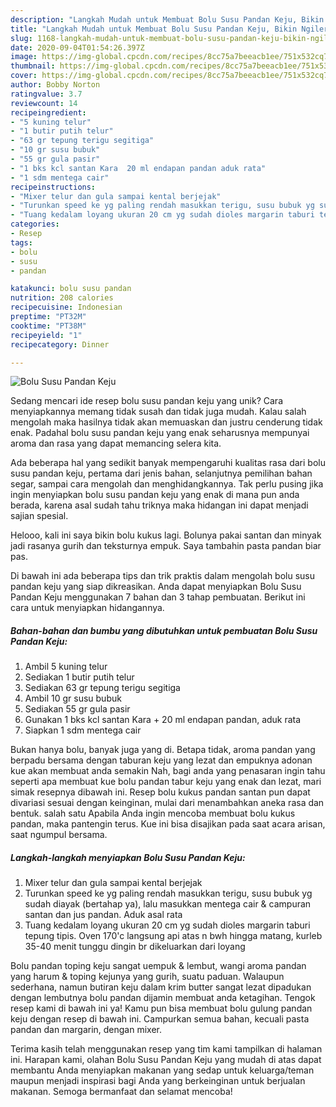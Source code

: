 ```yaml
---
description: "Langkah Mudah untuk Membuat Bolu Susu Pandan Keju, Bikin Ngiler"
title: "Langkah Mudah untuk Membuat Bolu Susu Pandan Keju, Bikin Ngiler"
slug: 1168-langkah-mudah-untuk-membuat-bolu-susu-pandan-keju-bikin-ngiler
date: 2020-09-04T01:54:26.397Z
image: https://img-global.cpcdn.com/recipes/8cc75a7beeacb1ee/751x532cq70/bolu-susu-pandan-keju-foto-resep-utama.jpg
thumbnail: https://img-global.cpcdn.com/recipes/8cc75a7beeacb1ee/751x532cq70/bolu-susu-pandan-keju-foto-resep-utama.jpg
cover: https://img-global.cpcdn.com/recipes/8cc75a7beeacb1ee/751x532cq70/bolu-susu-pandan-keju-foto-resep-utama.jpg
author: Bobby Norton
ratingvalue: 3.7
reviewcount: 14
recipeingredient:
- "5 kuning telur"
- "1 butir putih telur"
- "63 gr tepung terigu segitiga"
- "10 gr susu bubuk"
- "55 gr gula pasir"
- "1 bks kcl santan Kara  20 ml endapan pandan aduk rata"
- "1 sdm mentega cair"
recipeinstructions:
- "Mixer telur dan gula sampai kental berjejak"
- "Turunkan speed ke yg paling rendah masukkan terigu, susu bubuk yg sudah diayak (bertahap ya), lalu masukkan mentega cair &amp; campuran santan dan jus pandan. Aduk asal rata"
- "Tuang kedalam loyang ukuran 20 cm yg sudah dioles margarin taburi tepung tipis. Oven 170&#39;c langsung api atas n bwh hingga matang, kurleb 35-40 menit tunggu dingin br dikeluarkan dari loyang"
categories:
- Resep
tags:
- bolu
- susu
- pandan

katakunci: bolu susu pandan 
nutrition: 208 calories
recipecuisine: Indonesian
preptime: "PT32M"
cooktime: "PT38M"
recipeyield: "1"
recipecategory: Dinner

---
```



![Bolu Susu Pandan Keju](https://img-global.cpcdn.com/recipes/8cc75a7beeacb1ee/751x532cq70/bolu-susu-pandan-keju-foto-resep-utama.jpg)

Sedang mencari ide resep bolu susu pandan keju yang unik? Cara menyiapkannya memang tidak susah dan tidak juga mudah. Kalau salah mengolah maka hasilnya tidak akan memuaskan dan justru cenderung tidak enak. Padahal bolu susu pandan keju yang enak seharusnya mempunyai aroma dan rasa yang dapat memancing selera kita.

Ada beberapa hal yang sedikit banyak mempengaruhi kualitas rasa dari bolu susu pandan keju, pertama dari jenis bahan, selanjutnya pemilihan bahan segar, sampai cara mengolah dan menghidangkannya. Tak perlu pusing jika ingin menyiapkan bolu susu pandan keju yang enak di mana pun anda berada, karena asal sudah tahu triknya maka hidangan ini dapat menjadi sajian spesial.

Helooo, kali ini saya bikin bolu kukus lagi. Bolunya pakai santan dan minyak jadi rasanya gurih dan teksturnya empuk. Saya tambahin pasta pandan biar pas.


Di bawah ini ada beberapa tips dan trik praktis dalam mengolah bolu susu pandan keju yang siap dikreasikan. Anda dapat menyiapkan Bolu Susu Pandan Keju menggunakan 7 bahan dan 3 tahap pembuatan. Berikut ini cara untuk menyiapkan hidangannya.

<!--inarticleads1-->

##### Bahan-bahan dan bumbu yang dibutuhkan untuk pembuatan Bolu Susu Pandan Keju:

1. Ambil 5 kuning telur
1. Sediakan 1 butir putih telur
1. Sediakan 63 gr tepung terigu segitiga
1. Ambil 10 gr susu bubuk
1. Sediakan 55 gr gula pasir
1. Gunakan 1 bks kcl santan Kara + 20 ml endapan pandan, aduk rata
1. Siapkan 1 sdm mentega cair


Bukan hanya bolu, banyak juga yang di. Betapa tidak, aroma pandan yang berpadu bersama dengan taburan keju yang lezat dan empuknya adonan kue akan membuat anda semakin Nah, bagi anda yang penasaran ingin tahu seperti apa membuat kue bolu pandan tabur keju yang enak dan lezat, mari simak resepnya dibawah ini. Resep bolu kukus pandan santan pun dapat divariasi sesuai dengan keinginan, mulai dari menambahkan aneka rasa dan bentuk. salah satu Apabila Anda ingin mencoba membuat bolu kukus pandan, maka pantengin terus. Kue ini bisa disajikan pada saat acara arisan, saat ngumpul bersama. 

<!--inarticleads2-->

##### Langkah-langkah menyiapkan Bolu Susu Pandan Keju:

1. Mixer telur dan gula sampai kental berjejak
1. Turunkan speed ke yg paling rendah masukkan terigu, susu bubuk yg sudah diayak (bertahap ya), lalu masukkan mentega cair &amp; campuran santan dan jus pandan. Aduk asal rata
1. Tuang kedalam loyang ukuran 20 cm yg sudah dioles margarin taburi tepung tipis. Oven 170&#39;c langsung api atas n bwh hingga matang, kurleb 35-40 menit tunggu dingin br dikeluarkan dari loyang


Bolu pandan toping keju sangat uempuk &amp; lembut, wangi aroma pandan yang harum &amp; toping kejunya yang gurih, suatu paduan. Walaupun sederhana, namun butiran keju dalam krim butter sangat lezat dipadukan dengan lembutnya bolu pandan dijamin membuat anda ketagihan. Tengok resep kami di bawah ini ya! Kamu pun bisa membuat bolu gulung pandan keju dengan resep di bawah ini. Campurkan semua bahan, kecuali pasta pandan dan margarin, dengan mixer. 

Terima kasih telah menggunakan resep yang tim kami tampilkan di halaman ini. Harapan kami, olahan Bolu Susu Pandan Keju yang mudah di atas dapat membantu Anda menyiapkan makanan yang sedap untuk keluarga/teman maupun menjadi inspirasi bagi Anda yang berkeinginan untuk berjualan makanan. Semoga bermanfaat dan selamat mencoba!
